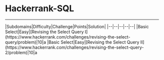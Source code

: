 # Hackerrank-SQL
<hr>
|Subdomains|Difficulty|Challenge|Points|Solution|
|--|--|--|--|--|
|Basic Select|Easy|[Revising the Select Query I](https://www.hackerrank.com/challenges/revising-the-select-query/problem)|10|a
|Basic Select|Easy|[Revising the Select Query II](https://www.hackerrank.com/challenges/revising-the-select-query-2/problem)|10|a
